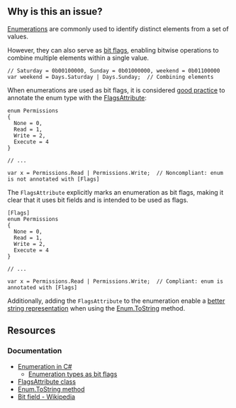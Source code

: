 ## Why is this an issue?
 
[Enumerations](https://learn.microsoft.com/en-us/dotnet/csharp/language-reference/builtin-types/enum) are commonly used to identify distinct elements from a set of values.
 
However, they can also serve as [bit flags](https://en.wikipedia.org/wiki/Bit_field), enabling bitwise operations to combine multiple elements within a single value.

    // Saturday = 0b00100000, Sunday = 0b01000000, weekend = 0b01100000
    var weekend = Days.Saturday | Days.Sunday;  // Combining elements

When enumerations are used as bit flags, it is considered [good practice](https://learn.microsoft.com/en-us/dotnet/csharp/language-reference/builtin-types/enum#enumeration-types-as-bit-flags) to annotate the enum type with the [FlagsAttribute](https://learn.microsoft.com/en-us/dotnet/api/system.flagsattribute):

    enum Permissions
    {
      None = 0,
      Read = 1,
      Write = 2,
      Execute = 4
    }
    
    // ...
    
    var x = Permissions.Read | Permissions.Write;  // Noncompliant: enum is not annotated with [Flags]

The `FlagsAttribute` explicitly marks an enumeration as bit flags, making it clear that it uses bit fields and is intended to be used as flags.

    [Flags]
    enum Permissions
    {
      None = 0,
      Read = 1,
      Write = 2,
      Execute = 4
    }
    
    // ...
    
    var x = Permissions.Read | Permissions.Write;  // Compliant: enum is annotated with [Flags]

Additionally, adding the `FlagsAttribute` to the enumeration enable a [better string representation](https://learn.microsoft.com/en-us/dotnet/api/system.flagsattribute#examples) when using the [Enum.ToString](https://learn.microsoft.com/en-us/dotnet/api/system.enum.tostring) method.
 
## Resources
 
### Documentation
 
- [Enumeration in C#](https://learn.microsoft.com/en-us/dotnet/csharp/language-reference/builtin-types/enum)
    - [Enumeration
      types as bit flags](https://learn.microsoft.com/en-us/dotnet/csharp/language-reference/builtin-types/enum#enumeration-types-as-bit-flags)
- [FlagsAttribute class](https://learn.microsoft.com/en-us/dotnet/api/system.flagsattribute)
- [Enum.ToString method](https://learn.microsoft.com/en-us/dotnet/api/system.enum.tostring)
- [Bit field - Wikipedia](https://en.wikipedia.org/wiki/Bit_field)